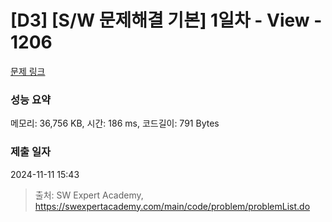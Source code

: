 # [D3] [S/W 문제해결 기본] 1일차 - View - 1206 

[문제 링크](https://swexpertacademy.com/main/code/problem/problemDetail.do?contestProbId=AV134DPqAA8CFAYh) 

### 성능 요약

메모리: 36,756 KB, 시간: 186 ms, 코드길이: 791 Bytes

### 제출 일자

2024-11-11 15:43



> 출처: SW Expert Academy, https://swexpertacademy.com/main/code/problem/problemList.do